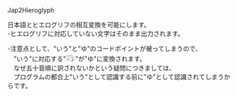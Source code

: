 Jap2Hieroglyph

日本語とヒエログリフの相互変換を可能にします。  
-ヒエログリフに対応していない文字はそのまま出力されます。  
  
-注意点として、"いう"と"ゆ"のコードポイントが被ってしまうので、  
　"いう"に対応する"𓇌𓅱"が"ゆ"に変換されます。  
　なぜ五十音順に訳されないかという疑問につきましては、  
　プログラムの都合上"いう"として認識する前に"ゆ"として認識されてしまうからです。
